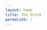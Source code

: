 ```yaml
---
layout: home
title: The Drink
permalink: /
---
```



<!-- # Wirtschaft und Soziales
{% include_relative _content/80-WiSo.md %} -->
